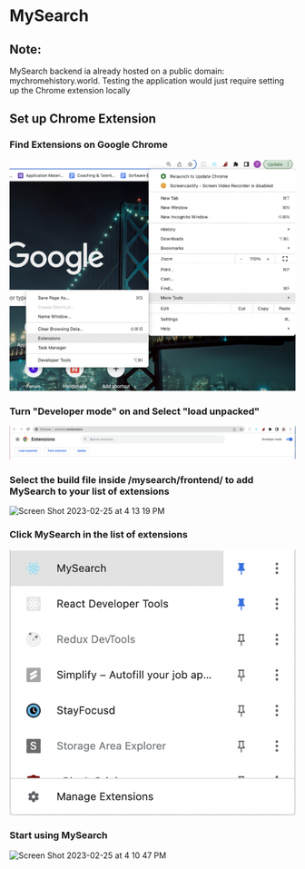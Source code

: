 # MySearch

## Note:
MySearch backend ia already hosted on a public domain: mychromehistory.world.
Testing the application would just require setting up the Chrome extension locally

## Set up Chrome Extension

### Find Extensions on Google Chrome
![Find Extensions on Google Chrome](./assets/find_ext.png)

### Turn "Developer mode" on and Select "load unpacked"
![Turn Developer mode on](./assets/developer_mode.png)

### Select the build file inside /mysearch/frontend/ to add MySearch to your list of extensions
<img width="421" alt="Screen Shot 2023-02-25 at 4 13 19 PM" src="https://user-images.githubusercontent.com/56769914/221385420-07d21594-6649-4baa-bf7a-c49b0aaffa1d.png">

### Click MySearch in the list of extensions
![Click MySearch in the list of extensions](./assets/mysearch_pin.png)

### Start using MySearch
<img width="795" alt="Screen Shot 2023-02-25 at 4 10 47 PM" src="https://user-images.githubusercontent.com/56769914/221385335-1e492970-e5a1-41b9-8d7c-f6676c7aea96.png">
